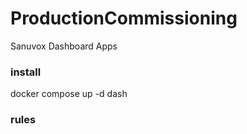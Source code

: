 # ProductionCommissioning
Sanuvox Dashboard Apps


### install
docker compose up -d dash

### rules

